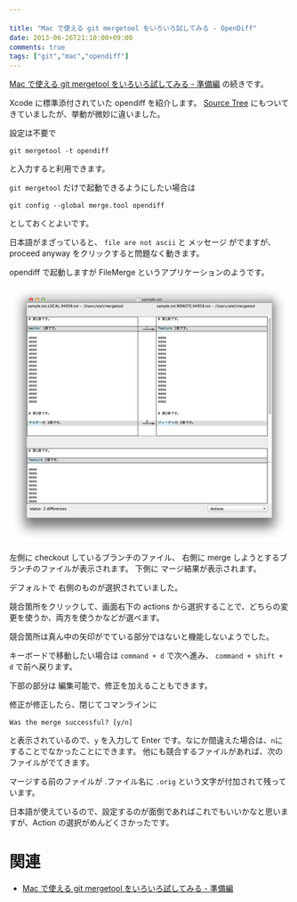 ```yaml
---

title: "Mac で使える git mergetool をいろいろ試してみる - OpenDiff"
date: 2013-06-26T21:10:00+09:00
comments: true
tags: ["git","mac","opendiff"]
---
```


[Mac で使える git mergetool をいろいろ試してみる - 準備編](/blog/2013/06/26/git-mergetool/) の続きです。

Xcode に標準添付されていた opendiff を紹介します。
[Source Tree](http://www.sourcetreeapp.com/) にもついてきていましたが、挙動が微妙に違いました。

設定は不要で

```
git mergetool -t opendiff
```
と入力すると利用できます。

`git mergetool` だけで起動できるようにしたい場合は

```
git config --global merge.tool opendiff
```

としておくとよいです。

日本語がまざっていると、  `file are not ascii` と メッセージ がでますが、 proceed anyway をクリックすると問題なく動きます。

opendiff で起動しますが FileMerge というアプリケーションのようです。

![OpenDiff の画面](/images/opendiff.png)

左側に checkout しているブランチのファイル、
右側に merge しようとするブランチのファイルが表示されます。
下側に マージ結果が表示されます。

デフォルトで 右側のものが選択されていました。

競合箇所をクリックして、画面右下の actions から選択することで、どちらの変更を使うか、両方を使うかなどが選べます。

競合箇所は真ん中の矢印がでている部分ではないと機能しないようでした。

キーボードで移動したい場合は `command + d` で次へ進み、 `command + shift + d` で前へ戻ります。

下部の部分は 編集可能で、修正を加えることもできます。

修正が修正したら、閉じてコマンラインに

```
Was the merge successful? [y/n]
```

と表示されているので、`y` を入力して Enter です。なにか間違えた場合は、`n`にすることでなかったことにできます。
他にも競合するファイルがあれば、次のファイルがでてきます。

マージする前のファイルが .ファイル名に `.orig` という文字が付加されて残っています。

日本語が使えているので、設定するのが面倒であればこれでもいいかなと思いますが、Action の選択がめんどくさかったです。

# 関連

* [Mac で使える git mergetool をいろいろ試してみる - 準備編](/blog/2013/06/26/git-mergetool/)
